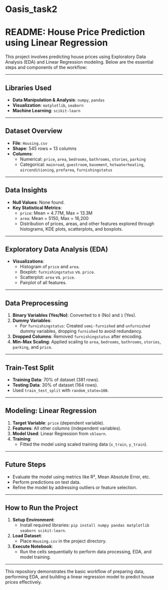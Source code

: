 # Oasis_task2

# README: House Price Prediction using Linear Regression  

This project involves predicting house prices using Exploratory Data Analysis (EDA) and Linear Regression modeling. Below are the essential steps and components of the workflow:  

---

## **Libraries Used**  
- **Data Manipulation & Analysis**: `numpy`, `pandas`  
- **Visualization**: `matplotlib`, `seaborn`  
- **Machine Learning**: `scikit-learn`  

---

## **Dataset Overview**  
- **File**: `Housing.csv`  
- **Shape**: 545 rows × 13 columns  
- **Columns**:  
  - Numerical: `price`, `area`, `bedrooms`, `bathrooms`, `stories`, `parking`  
  - Categorical: `mainroad`, `guestroom`, `basement`, `hotwaterheating`, `airconditioning`, `prefarea`, `furnishingstatus`  

---

## **Data Insights**  
- **Null Values**: None found.  
- **Key Statistical Metrics**:  
  - `price`: Mean = 4.77M, Max = 13.3M  
  - `area`: Mean = 5150, Max = 16,200  
  - Distribution of prices, areas, and other features explored through histograms, KDE plots, scatterplots, and boxplots.  

---

## **Exploratory Data Analysis (EDA)**  
- **Visualizations**:  
  - Histogram of `price` and `area`.  
  - Boxplot: `furnishingstatus` vs. `price`.  
  - Scatterplot: `area` vs. `price`.  
  - Pairplot of all features.  

---

## **Data Preprocessing**  
1. **Binary Variables (Yes/No)**: Converted to `0` (No) and `1` (Yes).  
2. **Dummy Variables**:  
   - For `furnishingstatus`: Created `semi-furnished` and `unfurnished` dummy variables, dropping `furnished` to avoid redundancy.  
3. **Dropped Columns**: Removed `furnishingstatus` after encoding.  
4. **Min-Max Scaling**: Applied scaling to `area`, `bedrooms`, `bathrooms`, `stories`, `parking`, and `price`.  

---

## **Train-Test Split**  
- **Training Data**: 70% of dataset (381 rows).  
- **Testing Data**: 30% of dataset (164 rows).  
- Used `train_test_split` with `random_state=100`.  

---

## **Modeling: Linear Regression**  
1. **Target Variable**: `price` (dependent variable).  
2. **Features**: All other columns (independent variables).  
3. **Model Used**: Linear Regression from `sklearn`.  
4. **Training**:  
   - Fitted the model using scaled training data (`x_train`, `y_train`).  

---

## **Future Steps**  
- Evaluate the model using metrics like R², Mean Absolute Error, etc.  
- Perform predictions on test data.  
- Refine the model by addressing outliers or feature selection.  

---

## **How to Run the Project**  
1. **Setup Environment**:  
   - Install required libraries: `pip install numpy pandas matplotlib seaborn scikit-learn`.  
2. **Load Dataset**:  
   - Place `Housing.csv` in the project directory.  
3. **Execute Notebook**:  
   - Run the cells sequentially to perform data processing, EDA, and model training.  

---

This repository demonstrates the basic workflow of preparing data, performing EDA, and building a linear regression model to predict house prices effectively.
